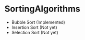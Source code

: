 # SortingAlgorithms
- Bubble Sort (Implemented)
- Insertion Sort (Not yet)
- Selection Sort (Not yet)
